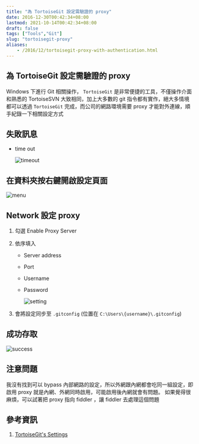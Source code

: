 ```yaml
---
title: "為 TortoiseGit 設定需驗證的 proxy"
date: 2016-12-30T00:42:34+08:00
lastmod: 2021-10-14T00:42:34+08:00
draft: false
tags: ["Tools","Git"]
slug: "tortoisegit-proxy"
aliases:
    - /2016/12/tortoisegit-proxy-with-authentication.html
---
```

## 為 TortoiseGit 設定需驗證的 proxy
 Windows 下進行 Git 相關操作， `TortoiseGit` 是非常便捷的工具，不僅操作介面和熟悉的 TortoiseSVN 大致相同，加上大多數的 git 指令都有實作，絕大多情境都可以透過 `TortoiseGit` 完成，而公司的網路環境需要 proxy 才能對外連線，順手紀錄一下相關設定方式

## 失敗訊息

- time out

    ![timeout](https://cloud.githubusercontent.com/assets/3851540/21704691/e2fcc814-d3f5-11e6-9e5c-84bf10af3c95.png)

## 在資料夾按右鍵開啟設定頁面

![menu](https://cloud.githubusercontent.com/assets/3851540/21704688/e2f56b14-d3f5-11e6-9274-a5598f70232f.png)

## Network 設定 proxy

1. 勾選 Enable Proxy Server
2. 依序填入
    - Server address
    - Port
    - Username
    - Password

        ![setting](https://cloud.githubusercontent.com/assets/3851540/21704689/e2f8fd88-d3f5-11e6-9b6f-dd2f77836b86.png)

3. 會將設定同步至 `.gitconfig` (位置在 `C:\Users\{username}\.gitconfig`)

## 成功存取

![success](https://cloud.githubusercontent.com/assets/3851540/21704690/e2fa368a-d3f5-11e6-8430-5cbf8cd3e83d.png)

## 注意問題

我沒有找到可以 bypass 內部網路的設定，所以外網跟內網都會吃同一組設定，即啟用 proxy  就是內網、外網同時啟用，可能啟用後內網就會有問題。
如果覺得很麻煩，可以試著把 proxy 指向 fiddler ，讓 fiddler 去處理這個問題

## 參考資訊

1. [TortoiseGit's Settings](https://tortoisegit.org/docs/tortoisegit/tgit-dug-settings.html)
